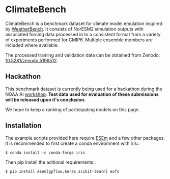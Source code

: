 # ClimateBench

ClimateBench is a benchmark dataset for climate model emulation inspired by [WeatherBench](https://github.com/pangeo-data/WeatherBench). It consists of NorESM2 simulation outputs with associated forcing data processed in to a consistent format from a variety of experiments performed for CMIP6. Multiple ensemble members are included where available. 

The processed training and validation data can be obtained from Zenodo: [10.5281/zenodo.5196512](https://doi.org/10.5281/zenodo.5196512).

## Hackathon

This benchmark dataset is currently being used for a hackathon during the NOAA AI [workshop](https://2021noaaaiworkshop.sched.com). **Test data used for evaluation of these submissions will be released upon it's conclusion.**

We hope to keep a ranking of participating models on this page.

## Installation
The example scripts provided here require [ESEm](https://github.com/duncanwp/ESEm) and a few other packages. It is recommended to first create a conda environment with iris:: 

    $ conda install -c conda-forge iris

Then pip install the aditional requirements::

    $ pip install esem[gpflow,keras,scikit-learn] eofs


